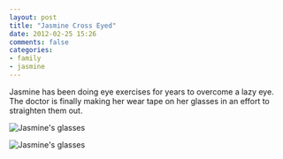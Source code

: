 ```yaml
---
layout: post
title: "Jasmine Cross Eyed"
date: 2012-02-25 15:26
comments: false
categories: 
- family
- jasmine
---
```

Jasmine has been doing eye exercises for years to overcome a lazy eye.  The doctor is finally making her wear tape on her glasses in an effort to straighten them out.



![Jasmine's glasses](http://media.eick.us/media/photographs/2012/2012-02-13/2012-02-11-at-14.08.11.jpg)




![Jasmine's glasses](http://media.eick.us/media/photographs/2012/2012-02-13/2012-02-11-at-14.08.06.jpg)
